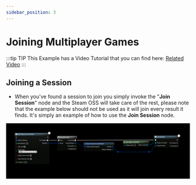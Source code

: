 ```yaml
---
sidebar_position: 3
---
```


# Joining Multiplayer Games

:::tip TIP
This Example has a Video Tutorial that you can find here: [Related Video](../../videos/multiplayer-sessions.mdx)
:::

## Joining a Session
- When you've found a session to join you simply invoke the "**Join Session**" node and the Steam OSS will take care of the rest, please note that the example below should not be used as it will join every result it finds. It's simply an example of how to use the **Join Session** node.

![Join](../../../../static/img/join_session.png)